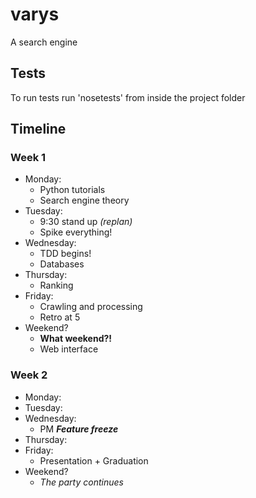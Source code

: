 # varys
A search engine

## Tests
To run tests run 'nosetests' from inside the project folder

## Timeline 

### Week 1 
  - Monday: 
    -  Python tutorials 
    -  Search engine theory
  - Tuesday: 
    - 9:30 stand up _(replan)_   
    - Spike everything!
  - Wednesday:
    - TDD begins!
    - Databases
  - Thursday:
    - Ranking 
  - Friday:
    - Crawling and processing 
    - Retro at 5
  - Weekend?
    - **What weekend?!**
    - Web interface
  
### Week 2 
  - Monday:
  - Tuesday:
  - Wednesday:
    - PM ***Feature freeze***
  - Thursday:
  - Friday:
    - Presentation + Graduation
  - Weekend?
    - *The party continues*
  
